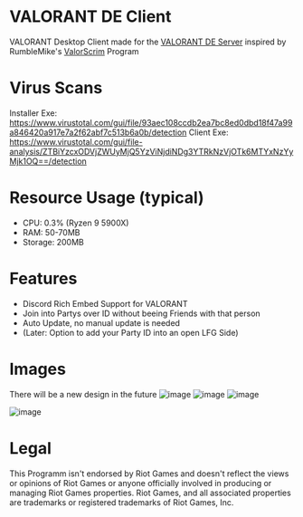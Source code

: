 # VALORANT DE Client
VALORANT Desktop Client made for the [VALORANT DE Server](https://discord.gg/HCmvsEQ) inspired by RumbleMike's [ValorScrim](https://github.com/RumbleMike/ValorScrim) Program

# Virus Scans
Installer Exe: https://www.virustotal.com/gui/file/93aec108ccdb2ea7bc8ed0dbd18f47a99a846420a917e7a2f62abf7c513b6a0b/detection
Client Exe: https://www.virustotal.com/gui/file-analysis/ZTBiYzcxODVjZWUyMjQ5YzViNjdiNDg3YTRkNzVjOTk6MTYxNzYyMjk1OQ==/detection

# Resource Usage (typical)
- CPU: 0.3% (Ryzen 9 5900X)
- RAM: 50-70MB
- Storage: 200MB

# Features
- Discord Rich Embed Support for VALORANT
- Join into Partys over ID without beeing Friends with that person
- Auto Update, no manual update is needed
- (Later: Option to add your Party ID into an open LFG Side)

# Images
There will be a new design in the future
![image](https://user-images.githubusercontent.com/43936184/113598903-1c305380-963e-11eb-8701-d2402e9f2357.png)
![image](https://user-images.githubusercontent.com/43936184/113888231-722e0400-97c2-11eb-9edb-8056e32ddb00.png)
![image](https://user-images.githubusercontent.com/43936184/113888348-8e31a580-97c2-11eb-9814-65d3dd64cca0.png)

![image](https://user-images.githubusercontent.com/43936184/113888159-5f1b3400-97c2-11eb-9e5d-7c1b81c579ce.png)




# Legal
This Programm isn't endorsed by Riot Games and doesn't reflect the views or opinions of Riot Games or anyone officially involved in producing or managing Riot Games properties. Riot Games, and all associated properties are trademarks or registered trademarks of Riot Games, Inc.
